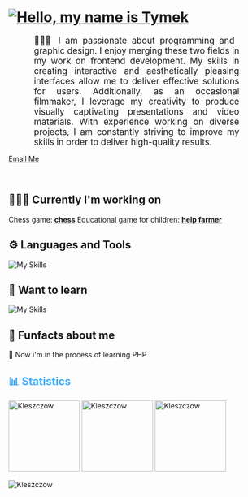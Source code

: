 <h1 style="color: #44AEFB;">  <a href="https://git.io/typing-svg"><img src="https://readme-typing-svg.demolab.com?font=Fira+Code&pause=600&width=435&lines=Hello+I'm+Tymek" alt="Hello, my name is Tymek" /></a> </h1>

<p align:"left" style="text-align: justify; margin: 0 50px; font-size: 17px;" >
    👨🏻‍💻 I am passionate about programming and graphic design. I enjoy merging these two fields in my work on frontend development. My skills in creating interactive and aesthetically pleasing interfaces allow me to deliver effective solutions for users. Additionally, as an occasional filmmaker, I leverage my creativity to produce visually captivating presentations and video materials. With experience working on diverse projects, I am constantly striving to improve my skills in order to deliver high-quality results.
<br>
<div align="left">
    
[Email Me](mailto:tymekslomski@gmail.com)
    
</div>
</p>    
<br>


## 👨🏽‍🔧 Currently I'm working on

Chess game: **[chess](https://kleszczow.github.io/Chess/)**
Educational game for children: **[help farmer](https://github.com/Kleszczow/science-game)**

## ⚙️ Languages and Tools

![My Skills](https://skillicons.dev/icons?i=git,github,html,css,sass,js,vscode,ps,pr,autocad)

## 🧠 Want to learn 

![My Skills](https://skillicons.dev/icons?i=angular,ts,docker,nodejs,jest,mysql,php)


## 🔎 Funfacts about me

📢 Now i'm in the process of learning PHP


<h2 style="color: #44AEFB">📊 Statistics</h2>


<span>
    <img  height="140px" src="https://github-readme-stats.vercel.app/api/top-langs?username=Kleszczow&show_icons=true&locale=en&layout=compact&theme=transparent" alt="Kleszczow" /> 
</span>
<span>
    <img height="140px" src="https://github-readme-stats.vercel.app/api?username=Kleszczow&show_icons=true&locale=en&theme=transparent" alt="Kleszczow" />
</span>
<span>
    <img height="140px" src="https://streak-stats.demolab.com?user=Kleszczow&count_private=true&theme=transparent" alt="Kleszczow">
</span>


<p align="left"> <img src="https://komarev.com/ghpvc/?username=Kleszczow&label=Profile%20views&color=0e75b6&style=flat" alt="Kleszczow" /> </p>

